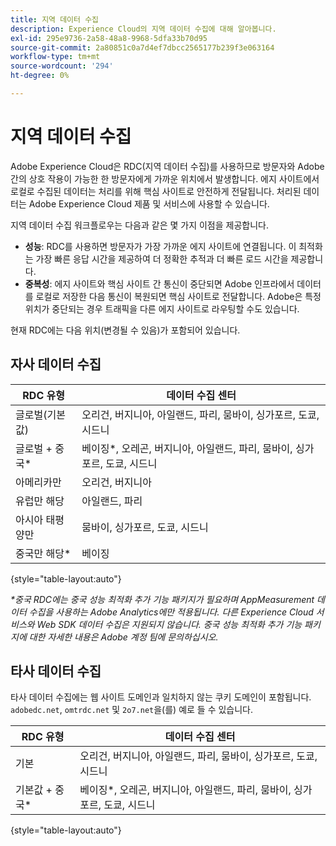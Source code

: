 ```yaml
---
title: 지역 데이터 수집
description: Experience Cloud의 지역 데이터 수집에 대해 알아봅니다.
exl-id: 295e9736-2a58-48a8-9968-5dfa33b70d95
source-git-commit: 2a80851c0a7d4ef7dbcc2565177b239f3e063164
workflow-type: tm+mt
source-wordcount: '294'
ht-degree: 0%

---
```


# 지역 데이터 수집

Adobe Experience Cloud은 RDC(지역 데이터 수집)를 사용하므로 방문자와 Adobe 간의 상호 작용이 가능한 한 방문자에게 가까운 위치에서 발생합니다. 에지 사이트에서 로컬로 수집된 데이터는 처리를 위해 핵심 사이트로 안전하게 전달됩니다. 처리된 데이터는 Adobe Experience Cloud 제품 및 서비스에 사용할 수 있습니다.

지역 데이터 수집 워크플로우는 다음과 같은 몇 가지 이점을 제공합니다.

* **성능**: RDC를 사용하면 방문자가 가장 가까운 에지 사이트에 연결됩니다. 이 최적화는 가장 빠른 응답 시간을 제공하여 더 정확한 추적과 더 빠른 로드 시간을 제공합니다.
* **중복성**: 에지 사이트와 핵심 사이트 간 통신이 중단되면 Adobe 인프라에서 데이터를 로컬로 저장한 다음 통신이 복원되면 핵심 사이트로 전달합니다. Adobe은 특정 위치가 중단되는 경우 트래픽을 다른 에지 사이트로 라우팅할 수도 있습니다.

현재 RDC에는 다음 위치(변경될 수 있음)가 포함되어 있습니다.

## 자사 데이터 수집

| RDC 유형 | 데이터 수집 센터 |
| --- | --- |
| 글로벌(기본값) | 오리건, 버지니아, 아일랜드, 파리, 뭄바이, 싱가포르, 도쿄, 시드니 |
| 글로벌 + 중국* | 베이징*, 오레곤, 버지니아, 아일랜드, 파리, 뭄바이, 싱가포르, 도쿄, 시드니 |
| 아메리카만 | 오리건, 버지니아 |
| 유럽만 해당 | 아일랜드, 파리 |
| 아시아 태평양만 | 뭄바이, 싱가포르, 도쿄, 시드니 |
| 중국만 해당* | 베이징 |

{style="table-layout:auto"}

_*중국 RDC에는 중국 성능 최적화 추가 기능 패키지가 필요하며 AppMeasurement 데이터 수집을 사용하는 Adobe Analytics에만 적용됩니다. 다른 Experience Cloud 서비스와 Web SDK 데이터 수집은 지원되지 않습니다. 중국 성능 최적화 추가 기능 패키지에 대한 자세한 내용은 Adobe 계정 팀에 문의하십시오._

## 타사 데이터 수집

타사 데이터 수집에는 웹 사이트 도메인과 일치하지 않는 쿠키 도메인이 포함됩니다. `adobedc.net`, `omtrdc.net` 및 `2o7.net`을(를) 예로 들 수 있습니다.

| RDC 유형 | 데이터 수집 센터 |
| --- | --- |
| 기본 | 오리건, 버지니아, 아일랜드, 파리, 뭄바이, 싱가포르, 도쿄, 시드니 |
| 기본값 + 중국* | 베이징*, 오레곤, 버지니아, 아일랜드, 파리, 뭄바이, 싱가포르, 도쿄, 시드니 |

{style="table-layout:auto"}
